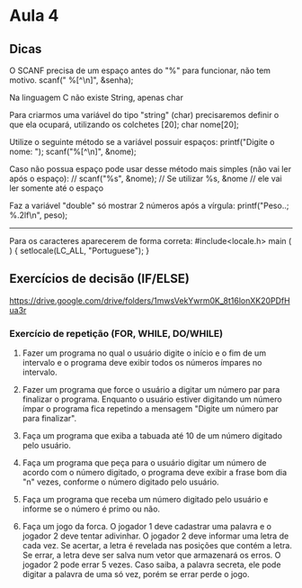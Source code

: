# Aula 4
## Dicas
O SCANF precisa de um espaço antes do "%" para funcionar, não tem motivo.
 scanf(" %[^\n]", &senha);

Na linguagem C não existe String, apenas char

Para criarmos uma variável do tipo "string" (char) precisaremos definir o que ela ocupará, utilizando os colchetes [20];
char nome[20];

Utilize o seguinte método se a variável possuir espaços: 
printf("Digite o nome: ");
scanf("%[^\n]", &nome);

Caso não possua espaço pode usar desse método mais simples (não vai ler após o espaço):
// scanf("%s", &nome);
// Se utilizar %s, &nome
// ele vai ler somente até o espaço

Faz a variável "double" só mostrar 2 números após a vírgula:
printf("Peso..; %.2lf\n", peso);

---

Para os caracteres aparecerem de forma correta:
#include<locale.h>
main ( ) {
    setlocale(LC_ALL, "Portuguese");
}

## Exercícios de decisão (IF/ELSE)

https://drive.google.com/drive/folders/1mwsVekYwrm0K_8t16lonXK20PDfHua3r

### Exercício de repetição (FOR, WHILE, DO/WHILE)

1) Fazer um programa no qual o usuário digite o início e o fim de um intervalo e o programa deve exibir todos os números ímpares no intervalo.

2) Fazer um programa que force o usuário a digitar um número par para finalizar o programa. Enquanto o usuário estiver digitando um número ímpar o programa fica repetindo a mensagem "Digite um número par para finalizar".

3) Faça um programa que exiba a tabuada até 10 de um número digitado pelo usuário.

4) Faça um programa que peça para o usuário digitar um número de acordo com o número digitado, o programa deve exibir a frase bom dia "n" vezes, conforme o número digitado pelo usuário.

5) Faça um programa que receba um número digitado pelo usuário e informe se o número é primo ou não.

6) Faça um jogo da forca. O jogador 1 deve cadastrar uma palavra e o jogador 2 deve tentar adivinhar. O jogador 2 deve informar uma letra de cada vez. Se acertar, a letra é revelada nas posições que contém a letra. Se errar, a letra deve ser salva num vetor que armazenará os erros. O jogador 2 pode errar 5 vezes. Caso saiba, a palavra secreta, ele pode digitar a palavra de uma só vez, porém se errar perde o jogo.
